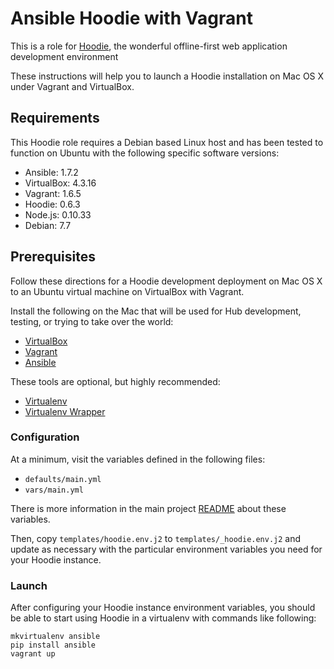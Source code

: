 # Ansible Hoodie with Vagrant

This is a role for [Hoodie](http://hood.ie/), the wonderful offline-first
web application development environment

These instructions will help you to launch a Hoodie installation on Mac OS X
under Vagrant and VirtualBox.

## Requirements

This Hoodie role requires a Debian based Linux host and has been tested to
function on Ubuntu with the following specific software versions:

* Ansible: 1.7.2
* VirtualBox: 4.3.16
* Vagrant: 1.6.5
* Hoodie: 0.6.3
* Node.js: 0.10.33
* Debian: 7.7

## Prerequisites

Follow these directions for a Hoodie development deployment on Mac OS X
to an Ubuntu virtual machine on VirtualBox with Vagrant.

Install the following on the Mac that will be used for Hub development,
testing, or trying to take over the world:

* [VirtualBox](https://www.virtualbox.org/)
* [Vagrant](http://www.vagrantup.com/)
* [Ansible](http://www.ansibleworks.com/docs/intro_installation.html)

These tools are optional, but highly recommended:

* [Virtualenv](http://www.virtualenv.org/)
* [Virtualenv Wrapper](https://bitbucket.org/dhellmann/virtualenvwrapper/)

### Configuration

At a minimum, visit the variables defined in the following files:

* `defaults/main.yml`
* `vars/main.yml`

There is more information in the main project
[README](README.md) about these variables.

Then, copy `templates/hoodie.env.j2` to `templates/_hoodie.env.j2` and update
as necessary with the particular environment variables you need for your
Hoodie instance.

### Launch

After configuring your Hoodie instance environment variables, you should be
able to start using Hoodie in a virtualenv with commands like following:

```
mkvirtualenv ansible
pip install ansible
vagrant up
```
